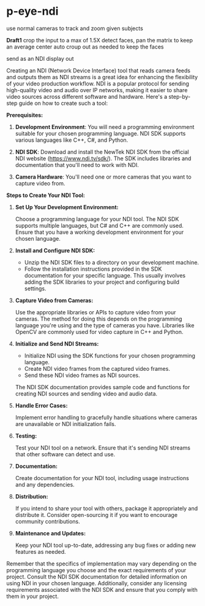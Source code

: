 # p-eye-ndi
 use normal cameras to track and zoom given subjects 

**Draft1**
crop the input to a max of 1.5X
detect faces, pan the matrix to keep an average center
auto croup out as needed to keep the faces 

send as an NDI display out
 
 Creating an NDI (Network Device Interface) tool that reads camera feeds and outputs them as NDI streams is a great idea for enhancing the flexibility of your video production workflow. NDI is a popular protocol for sending high-quality video and audio over IP networks, making it easier to share video sources across different software and hardware. Here's a step-by-step guide on how to create such a tool:

**Prerequisites:**

1. **Development Environment**: You will need a programming environment suitable for your chosen programming language. NDI SDK supports various languages like C++, C#, and Python.

2. **NDI SDK**: Download and install the NewTek NDI SDK from the official NDI website (https://www.ndi.tv/sdk/). The SDK includes libraries and documentation that you'll need to work with NDI.

3. **Camera Hardware**: You'll need one or more cameras that you want to capture video from.

**Steps to Create Your NDI Tool:**

1. **Set Up Your Development Environment:**
   
   Choose a programming language for your NDI tool. The NDI SDK supports multiple languages, but C# and C++ are commonly used. Ensure that you have a working development environment for your chosen language.

2. **Install and Configure NDI SDK:**

   - Unzip the NDI SDK files to a directory on your development machine.
   - Follow the installation instructions provided in the SDK documentation for your specific language. This usually involves adding the SDK libraries to your project and configuring build settings.

3. **Capture Video from Cameras:**

   Use the appropriate libraries or APIs to capture video from your cameras. The method for doing this depends on the programming language you're using and the type of cameras you have. Libraries like OpenCV are commonly used for video capture in C++ and Python.

4. **Initialize and Send NDI Streams:**

   - Initialize NDI using the SDK functions for your chosen programming language.
   - Create NDI video frames from the captured video frames.
   - Send these NDI video frames as NDI sources.

   The NDI SDK documentation provides sample code and functions for creating NDI sources and sending video and audio data.

5. **Handle Error Cases:**

   Implement error handling to gracefully handle situations where cameras are unavailable or NDI initialization fails.

6. **Testing:**

   Test your NDI tool on a network. Ensure that it's sending NDI streams that other software can detect and use.

7. **Documentation:**

   Create documentation for your NDI tool, including usage instructions and any dependencies.

8. **Distribution:**

   If you intend to share your tool with others, package it appropriately and distribute it. Consider open-sourcing it if you want to encourage community contributions.

9. **Maintenance and Updates:**

   Keep your NDI tool up-to-date, addressing any bug fixes or adding new features as needed.

Remember that the specifics of implementation may vary depending on the programming language you choose and the exact requirements of your project. Consult the NDI SDK documentation for detailed information on using NDI in your chosen language. Additionally, consider any licensing requirements associated with the NDI SDK and ensure that you comply with them in your project.